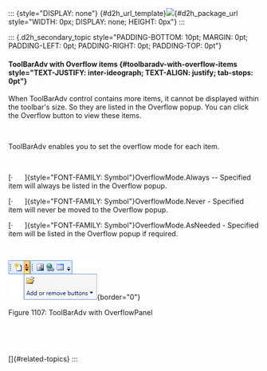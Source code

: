 ::: {style="DISPLAY: none"}
[](ms-xhelp:///?Id=d2h_url_template){#d2h_url_template}![](!package_url!){#d2h_package_url style="WIDTH: 0px; DISPLAY: none; HEIGHT: 0px"}
:::

::: {.d2h_secondary_topic style="PADDING-BOTTOM: 10pt; MARGIN: 0pt; PADDING-LEFT: 0pt; PADDING-RIGHT: 0pt; PADDING-TOP: 0pt"}
#### ToolBarAdv with Overflow items {#toolbaradv-with-overflow-items style="TEXT-JUSTIFY: inter-ideograph; TEXT-ALIGN: justify; tab-stops: 0pt"}

When ToolBarAdv control contains more items, it cannot be displayed within the toolbar\'s size. So they are listed in the Overflow popup. You can click the Overflow button to view these items.

 

ToolBarAdv enables you to set the overflow mode for each item.

 

[·      ]{style="FONT-FAMILY: Symbol"}OverflowMode.Always -- Specified item will always be listed in the Overflow popup.

[·      ]{style="FONT-FAMILY: Symbol"}OverflowMode.Never - Specified item will never be moved to the Overflow popup.

[·      ]{style="FONT-FAMILY: Symbol"}OverflowMode.AsNeeded - Specified item will be listed in the Overflow popup if required.

 

![](ImagesExt/image30_995.png){border="0"}

Figure 1107: ToolBarAdv with OverflowPanel

 

 

[]{#related-topics}
:::
